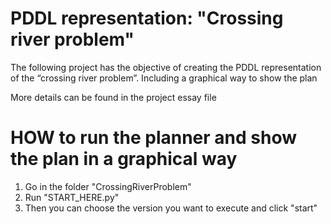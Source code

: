 # PDDL representation: "Crossing river problem"
The following project has the objective of creating the PDDL representation of the  “crossing river problem”.
Including a graphical way to show the plan

More details can be found in the project essay file


# HOW to run the planner and show the plan in a graphical way

 1. Go in the folder "CrossingRiverProblem"
 2. Run "START_HERE.py"
 3. Then you can choose the version you want to execute and click "start"

